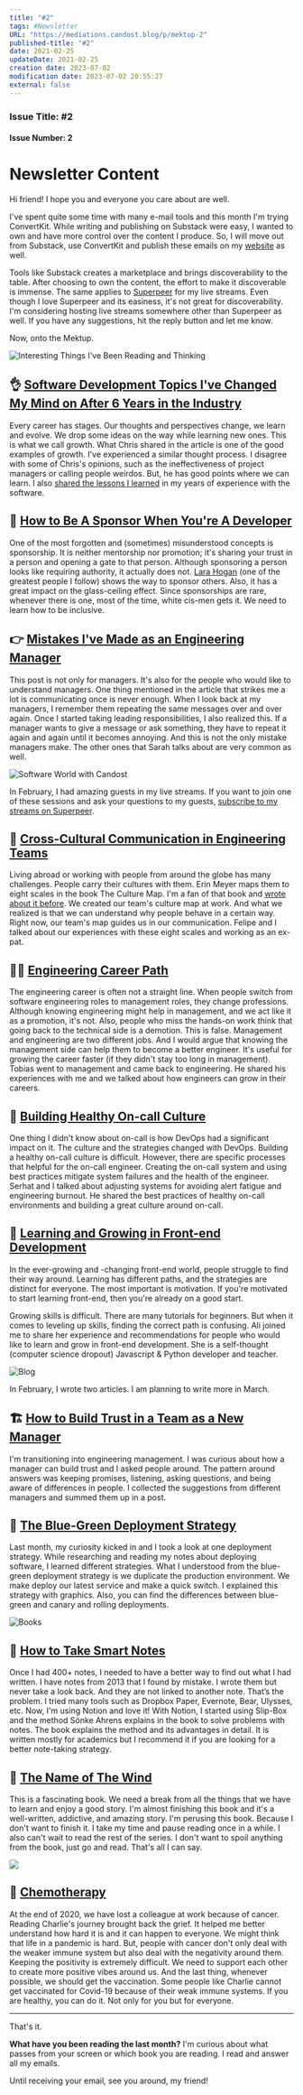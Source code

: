 ```yaml
---
title: "#2"
tags: #Newsletter
URL: "https://mediations.candost.blog/p/mektup-2"
published-title: "#2"
date: 2021-02-25
updateDate: 2021-02-25
creation date: 2023-07-02
modification date: 2023-07-02 20:55:27
external: false
---
```


### **Issue Title:** #2
#### **Issue Number:** 2

# Newsletter Content

Hi friend! I hope you and everyone you care about are well.

I've spent quite some time with many e-mail tools and this month I'm trying ConvertKit. While writing and publishing on Substack were easy, I wanted to own and have more control over the content I produce. So, I will move out from Substack, use ConvertKit and publish these emails on my [website](https://mediations.candost.blog/) as well.

Tools like Substack creates a marketplace and brings discoverability to the table. After choosing to own the content, the effort to make it discoverable is immense. The same applies to [Superpeer](https://superpeer.com/candost) for my live streams. Even though I love Superpeer and its easiness, it's not great for discoverability. I'm considering hosting live streams somewhere other than Superpeer as well. If you have any suggestions, hit the reply button and let me know.

Now, onto the Mektup.

![Interesting Things I've Been Reading and Thinking](https://substackcdn.com/image/fetch/w_1456,c_limit,f_auto,q_auto:good,fl_progressive:steep/https%3A%2F%2Fbucketeer-e05bbc84-baa3-437e-9518-adb32be77984.s3.amazonaws.com%2Fpublic%2Fimages%2F70cc7245-1294-43d5-806a-133c3ec284e5_2560x1440.jpeg "Interesting Things I've Been Reading and Thinking")

## 👌 [Software Development Topics I've Changed My Mind on After 6 Years in the Industry](https://chriskiehl.com/article/thoughts-after-6-years)​

Every career has stages. Our thoughts and perspectives change, we learn and evolve. We drop some ideas on the way while learning new ones. This is what we call growth. What Chris shared in the article is one of the good examples of growth. I've experienced a similar thought process. I disagree with some of Chris's opinions, such as the ineffectiveness of project managers or calling people weirdos. But, he has good points where we can learn. I also [shared the lessons I learned](https://mediations.candost.blog/p/14-lessons-i-learned-in-10-years/) in my years of experience with the software.

## 🏅 [How to Be A Sponsor When You're A Developer](https://larahogan.me/blog/how-be-sponsor-when-youre-developer)​

One of the most forgotten and (sometimes) misunderstood concepts is sponsorship. It is neither mentorship nor promotion; it's sharing your trust in a person and opening a gate to that person. Although sponsoring a person looks like requiring authority, it actually does not. [Lara Hogan](https://twitter.com/lara_hogan) (one of the greatest people I follow) shows the way to sponsor others. Also, it has a great impact on the glass-ceiling effect. Since sponsorships are rare, whenever there is one, most of the time, white cis-men gets it. We need to learn how to be inclusive.

## 👉 [Mistakes I've Made as an Engineering Manager](https://css-tricks.com/mistakes-ive-made-as-an-engineering-manager/)​

This post is not only for managers. It's also for the people who would like to understand managers. One thing mentioned in the article that strikes me a lot is communicating once is never enough. When I look back at my managers, I remember them repeating the same messages over and over again. Once I started taking leading responsibilities, I also realized this. If a manager wants to give a message or ask something, they have to repeat it again and again until it becomes annoying. And this is not the only mistake managers make. The other ones that Sarah talks about are very common as well.


![Software World with Candost](https://substackcdn.com/image/fetch/w_1456,c_limit,f_auto,q_auto:good,fl_progressive:steep/https%3A%2F%2Fbucketeer-e05bbc84-baa3-437e-9518-adb32be77984.s3.amazonaws.com%2Fpublic%2Fimages%2F29ac726d-b127-457e-9f0a-d45d3fe0cde9_2560x1440.jpeg "Software World with Candost")

In February, I had amazing guests in my live streams. If you want to join one of these sessions and ask your questions to my guests, [subscribe to my streams on Superpeer](https://superpeer.com/candost).

## 🌈 [Cross-Cultural Communication in Engineering Teams](https://mediations.candost.blog/p/8-cross-cultural-communication#details)​

Living abroad or working with people from around the globe has many challenges. People carry their cultures with them. Erin Meyer maps them to eight scales in the book The Culture Map. I'm a fan of that book and [wrote about it before](https://mediations.candost.blog/p/high-productivity-and-clear-communication-in-different-cultures/). We created our team's culture map at work. And what we realized is that we can understand why people behave in a certain way. Right now, our team's map guides us in our communication. Felipe and I talked about our experiences with these eight scales and working as an ex-pat.

## 👩‍💻 [Engineering Career Path](https://mediations.candost.blog/p/9-engineering-career-path#details)​

The engineering career is often not a straight line. When people switch from software engineering roles to management roles, they change professions. Although knowing engineering might help in management, and we act like it as a promotion, it's not. Also, people who miss the hands-on work think that going back to the technical side is a demotion. This is false. Management and engineering are two different jobs. And I would argue that knowing the management side can help them to become a better engineer. It's useful for growing the career faster (if they didn't stay too long in management). Tobias went to management and came back to engineering. He shared his experiences with me and we talked about how engineers can grow in their careers.

## 🚨 [Building Healthy On-call Culture](https://mediations.candost.blog/p/10-building-healthy-on-call-culture)​

One thing I didn't know about on-call is how DevOps had a significant impact on it. The culture and the strategies changed with DevOps. Building a healthy on-call culture is difficult. However, there are specific processes that helpful for the on-call engineer. Creating the on-call system and using best practices mitigate system failures and the health of the engineer. Serhat and I talked about adjusting systems for avoiding alert fatigue and engineering burnout. He shared the best practices of healthy on-call environments and building a great culture around on-call.

## 📣 [Learning and Growing in Front-end Development](https://mediations.candost.blog/p/11-learning-and-growing-in-front-end-development)​

In the ever-growing and -changing front-end world, people struggle to find their way around. Learning has different paths, and the strategies are distinct for everyone. The most important is motivation. If you're motivated to start learning front-end, then you're already on a good start.

Growing skills is difficult. There are many tutorials for beginners. But when it comes to leveling up skills, finding the correct path is confusing. Ali joined me to share her experience and recommendations for people who would like to learn and grow in front-end development. She is a self-thought (computer science dropout) Javascript & Python developer and teacher.

![Blog](https://substackcdn.com/image/fetch/w_1456,c_limit,f_auto,q_auto:good,fl_progressive:steep/https%3A%2F%2Fbucketeer-e05bbc84-baa3-437e-9518-adb32be77984.s3.amazonaws.com%2Fpublic%2Fimages%2Ffebb123a-c4c9-4a9c-8f04-9e8c99ababd4_2560x1440.jpeg "Blog")

In February, I wrote two articles. I am planning to write more in March.

## 🏗 [How to Build Trust in a Team as a New Manager](https://mediations.candost.blog/p/how-to-build-trust-in-a-team-as-a-new-manager/)​

I'm transitioning into engineering management. I was curious about how a manager can build trust and I asked people around. The pattern around answers was keeping promises, listening, asking questions, and being aware of differences in people. I collected the suggestions from different managers and summed them up in a post.

## 🧰 [The Blue-Green Deployment Strategy](https://mediations.candost.blog/p/the-blue-green-deployment-strategy/)​

Last month, my curiosity kicked in and I took a look at one deployment strategy. While researching and reading my notes about deploying software, I learned different strategies. What I understood from the blue-green deployment strategy is we duplicate the production environment. We make deploy our latest service and make a quick switch. I explained this strategy with graphics. Also, you can find the differences between blue-green and canary and rolling deployments.

![Books](https://substackcdn.com/image/fetch/w_1456,c_limit,f_auto,q_auto:good,fl_progressive:steep/https%3A%2F%2Fbucketeer-e05bbc84-baa3-437e-9518-adb32be77984.s3.amazonaws.com%2Fpublic%2Fimages%2Fc925a659-95c4-48c8-aa5d-1a474cbdc786_2560x1440.jpeg "Books")


## **📝 [How to Take Smart Notes](https://takesmartnotes.com/)​**

Once I had 400+ notes, I needed to have a better way to find out what I had written. I have notes from 2013 that I found by mistake. I wrote them but never take a look back. And they are not linked to another note. That’s the problem. I tried many tools such as Dropbox Paper, Evernote, Bear, Ulysses, etc. Now, I'm using Notion and love it! With Notion, I started using Slip-Box and the method Sönke Ahrens explains in the book to solve problems with notes. The book explains the method and its advantages in detail. It is written mostly for academics but I recommend it if you are looking for a better note-taking strategy.

## **💨 [The Name of The Wind](https://en.wikipedia.org/wiki/The_Name_of_the_Wind)**​

This is a fascinating book. We need a break from all the things that we have to learn and enjoy a good story. I'm almost finishing this book and it's a well-written, addictive, and amazing story. I'm perusing this book. Because I don't want to finish it. I take my time and pause reading once in a while. I also can't wait to read the rest of the series. I don't want to spoil anything from the book, just go and read. That's all I can say.


![](https://substackcdn.com/image/fetch/w_1456,c_limit,f_auto,q_auto:good,fl_progressive:steep/https%3A%2F%2Fbucketeer-e05bbc84-baa3-437e-9518-adb32be77984.s3.amazonaws.com%2Fpublic%2Fimages%2F4d1450ec-5370-40b5-b637-74365cac5597_2560x1440.jpeg)

## 📌 [Chemotherapy](https://www.charlieharrington.com/chemotherapy)​

At the end of 2020, we have lost a colleague at work because of cancer. Reading Charlie's journey brought back the grief. It helped me better understand how hard it is and it can happen to everyone. We might think that life in a pandemic is hard. But, people with cancer don't only deal with the weaker immune system but also deal with the negativity around them. Keeping the positivity is extremely difficult. We need to support each other to create more positive vibes around us. And the last thing, whenever possible, we should get the vaccination. Some people like Charlie cannot get vaccinated for Covid-19 because of their weak immune systems. If you are healthy, you can do it. Not only for you but for everyone.

---

That's it.

**What have you been reading the last month?** I'm curious about what passes from your screen or which book you are reading. I read and answer all my emails.

Until receiving your email, see you around, my friend!